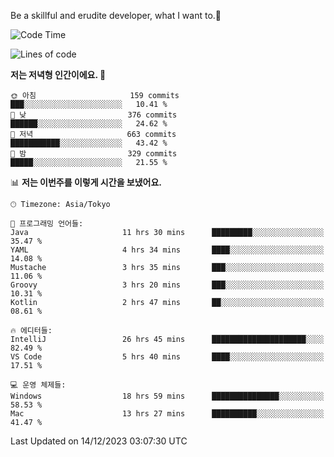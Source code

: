 Be a skillful and erudite developer, what I want to.👶

<!--START_SECTION:waka-->
![Code Time](http://img.shields.io/badge/Code%20Time-350%20hrs%2021%20mins-blue)

![Lines of code](https://img.shields.io/badge/%EC%A0%80%EB%8A%94%20%EC%97%AC%ED%83%9C%EA%B9%8C%EC%A7%80%20-745.0%20thousand%20%EC%A4%84%EC%9D%98%20%EC%BD%94%EB%93%9C%EB%A5%BC%20%EC%9E%91%EC%84%B1%ED%96%88%EC%96%B4%EC%9A%94.-blue)

**저는 저녁형 인간이에요. 🦉** 

```text
🌞 아침                     159 commits         ███░░░░░░░░░░░░░░░░░░░░░░   10.41 % 
🌆 낮　                     376 commits         ██████░░░░░░░░░░░░░░░░░░░   24.62 % 
🌃 저녁                     663 commits         ███████████░░░░░░░░░░░░░░   43.42 % 
🌙 밤　                     329 commits         █████░░░░░░░░░░░░░░░░░░░░   21.55 % 
```


📊 **저는 이번주를 이렇게 시간을 보냈어요.** 

```text
🕑︎ Timezone: Asia/Tokyo

💬 프로그래밍 언어들: 
Java                     11 hrs 30 mins      █████████░░░░░░░░░░░░░░░░   35.47 % 
YAML                     4 hrs 34 mins       ████░░░░░░░░░░░░░░░░░░░░░   14.08 % 
Mustache                 3 hrs 35 mins       ███░░░░░░░░░░░░░░░░░░░░░░   11.06 % 
Groovy                   3 hrs 20 mins       ███░░░░░░░░░░░░░░░░░░░░░░   10.31 % 
Kotlin                   2 hrs 47 mins       ██░░░░░░░░░░░░░░░░░░░░░░░   08.61 % 

🔥 에디터들: 
IntelliJ                 26 hrs 45 mins      █████████████████████░░░░   82.49 % 
VS Code                  5 hrs 40 mins       ████░░░░░░░░░░░░░░░░░░░░░   17.51 % 

💻 운영 체제들: 
Windows                  18 hrs 59 mins      ███████████████░░░░░░░░░░   58.53 % 
Mac                      13 hrs 27 mins      ██████████░░░░░░░░░░░░░░░   41.47 % 
```


 Last Updated on 14/12/2023 03:07:30 UTC
<!--END_SECTION:waka-->
